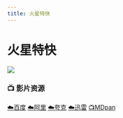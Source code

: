 ```yaml
---
title: 火星特快
---
```


# 火星特快
![](/assets/image/火星特快.jpg)

### 📺 影片资源 <Badge type="tip" text="乱耳飞舞字幕组" />

[☁️百度](https://pan.baidu.com/s/18yMjzzU3cplp8GaA7baFGQ?pwd=yv8i)  [☁️阿里](https://www.alipan.com/s/JMndpsBBHZA)  [☁️夸克](https://pan.quark.cn/s/2725c41fe7f8#/list/share)  [☁️迅雷](https://pan.xunlei.com/s/VNxh-87PyfF6Z7TzMuEuAcqnA1?pwd=ptps#)  [📺MDpan](https://pan.mdsub.top/%E7%81%AB%E6%98%9F%E7%89%B9%E5%BF%AB/)